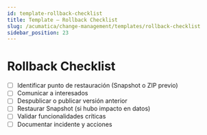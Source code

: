 ```yaml
---
id: template-rollback-checklist
title: Template — Rollback Checklist
slug: /acumatica/change-management/templates/rollback-checklist
sidebar_position: 23
---
```


# Rollback Checklist

- [ ] Identificar punto de restauración (Snapshot o ZIP previo)
- [ ] Comunicar a interesados
- [ ] Despublicar o publicar versión anterior
- [ ] Restaurar Snapshot (si hubo impacto en datos)
- [ ] Validar funcionalidades críticas
- [ ] Documentar incidente y acciones
